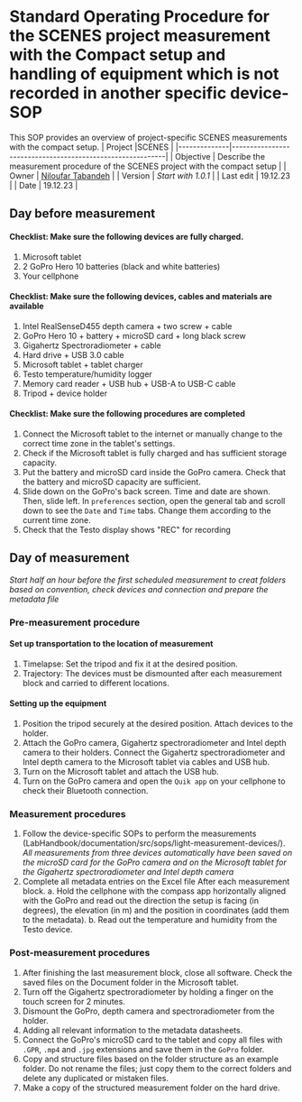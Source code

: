 ﻿# Standard Operating Procedure for the SCENES project measurement with the Compact setup and handling of equipment which is not recorded in another specific device-SOP

This SOP provides an overview of project-specific SCENES measurements with the compact setup.
| Project |SCENES |
|--------------|-----------------------------------------------------------|
| Objective | Describe the measurement procedure of the SCENES project with the compact setup |
| Owner | [Niloufar Tabandeh](mailto:niloufar.tabandehsaravi@tuebingen.mpg.de) |
| Version | _Start with 1.0.1_ |
| Last edit | 19.12.23 |
| Date | 19.12.23 |

## Day before measurement

#### Checklist: Make sure the following devices are fully charged.

1.  Microsoft tablet
2.  2 GoPro Hero 10 batteries (black and white batteries)
3.  Your cellphone

#### Checklist: Make sure the following devices, cables and materials are available

1.  Intel RealSenseD455 depth camera + two screw + cable
2.  GoPro Hero 10 + battery + microSD card + long black screw
3.  Gigahertz Spectroradiometer + cable
4.  Hard drive + USB 3.0 cable
5.  Microsoft tablet + tablet charger
6.  Testo temperature/humidity logger
7.  Memory card reader + USB hub + USB-A to USB-C cable
8.  Tripod + device holder

#### Checklist: Make sure the following procedures are completed

1.  Connect the Microsoft tablet to the internet or manually change to the correct time zone in the tablet's settings.
2.  Check if the Microsoft tablet is fully charged and has sufficient storage capacity.
3.  Put the battery and microSD card inside the GoPro camera. Check that the battery and microSD capacity are sufficient.
4.  Slide down on the GoPro's back screen. Time and date are shown. Then, slide left. In `preferences` section, open the general tab and scroll down to see the `Date` and `Time` tabs. Change them according to the current time zone.
5.  Check that the Testo display shows "REC" for recording

## Day of measurement

_Start half an hour before the first scheduled measurement to creat folders based on convention, check devices and connection and prepare the metadata file_

### Pre-measurement procedure

#### Set up transportation to the location of measurement

1.  Timelapse: Set the tripod and fix it at the desired position.
2.  Trajectory: The devices must be dismounted after each measurement block and carried to different locations.

#### Setting up the equipment

1.  Position the tripod securely at the desired position. Attach devices to the holder.
2.  Attach the GoPro camera, Gigahertz spectroradiometer and Intel depth camera to their holders. Connect the Gigahertz spectroradiometer and Intel depth camera to the Microsoft tablet via cables and USB hub.
3.  Turn on the Microsoft tablet and attach the USB hub.
4.  Turn on the GoPro camera and open the `Quik app` on your cellphone to check their Bluetooth connection.

### Measurement procedures

1.  Follow the device-specific SOPs to perform the measurements (LabHandbook/documentation/src/sops/light-measurement-devices/).
    _All measurements from three devices automatically have been saved on the microSD card for the GoPro camera and on the Microsoft tablet for the Gigahertz spectroradiometer and Intel depth camera_
2.  Complete all metadata entries on the Excel file After each measurement block.
    a. Hold the cellphone with the compass app horizontally aligned with the GoPro and read out the direction the setup is facing (in degrees), the elevation (in m) and the position in coordinates (add them to the metadata).
    b. Read out the temperature and humidity from the Testo device.

### Post-measurement procedures

1.  After finishing the last measurement block, close all software. Check the saved files on the Document folder in the Microsoft tablet.
2.  Turn off the Gigahertz spectroradiometer by holding a finger on the touch screen for 2 minutes.
3.  Dismount the GoPro, depth camera and spectroradiometer from the holder.
4.  Adding all relevant information to the metadata datasheets.
5.  Connect the GoPro's microSD card to the tablet and copy all files with `.GPR`, `.mp4` and `.jpg` extensions and save them in the `GoPro` folder.
6.  Copy and structure files based on the folder structure as an example folder. Do not rename the files; just copy them to the correct folders and delete any duplicated or mistaken files.
7.  Make a copy of the structured measurement folder on the hard drive.
